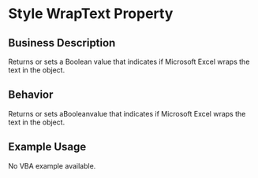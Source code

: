 # Style WrapText Property

## Business Description
Returns or sets a Boolean value that indicates if Microsoft Excel wraps the text in the object.

## Behavior
Returns or sets aBooleanvalue that indicates if Microsoft Excel wraps the text in the object.

## Example Usage
No VBA example available.